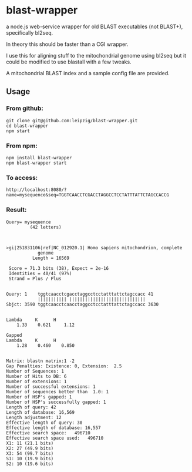 blast-wrapper
=============
a node.js web-service wrapper for old BLAST executables (not BLAST+), specifically bl2seq.

In theory this should be faster than a CGI wrapper.

I use this for aligning stuff to the mitochondrial genome using bl2seq but it could be modified to use blastall with a few tweaks.

A mitochondrial BLAST index and a sample config file are provided.

Usage
-----

### From github:
```
git clone git@github.com:leipzig/blast-wrapper.git
cd blast-wrapper
npm start
```

### From npm:
```
npm install blast-wrapper
npm blast-wrapper start
```

### To access:
`http://localhost:8080/?name=mysequence&seq=TGGTCAACCTCGACCTAGGCCTCCTATTTATTCTAGCCACCG`

### Result:
```
Query= mysequence
         (42 letters)



>gi|251831106|ref|NC_012920.1| Homo sapiens mitochondrion, complete
            genome
          Length = 16569

 Score = 71.3 bits (38), Expect = 2e-16
 Identities = 40/41 (97%)
 Strand = Plus / Plus

                                                     
Query: 1    tggtcaacctcgacctaggcctcctatttattctagccacc 41
            ||||||||||| |||||||||||||||||||||||||||||
Sbjct: 3590 tggtcaacctcaacctaggcctcctatttattctagccacc 3630


Lambda     K      H
    1.33    0.621     1.12 

Gapped
Lambda     K      H
    1.28    0.460    0.850 


Matrix: blastn matrix:1 -2
Gap Penalties: Existence: 0, Extension:  2.5
Number of Sequences: 1
Number of Hits to DB: 6
Number of extensions: 1
Number of successful extensions: 1
Number of sequences better than  1.0: 1
Number of HSP's gapped: 1
Number of HSP's successfully gapped: 1
Length of query: 42
Length of database: 16,569
Length adjustment: 12
Effective length of query: 30
Effective length of database: 16,557
Effective search space:   496710
Effective search space used:   496710
X1: 11 (21.1 bits)
X2: 27 (49.9 bits)
X3: 54 (99.7 bits)
S1: 10 (19.9 bits)
S2: 10 (19.6 bits)
```